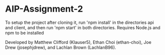 # AIP-Assignment-2

To setup the project after cloning it, run 'npm install' in the directories api and client, and then run 'npm start' in both directories. 
Requires Node.js and npm to be installed

Developed by Matthew Clifford (Klauser5), Ethan Choi (ethan-choi), Joe Drew (josephjdrew), and Lachlan Brown (LachlanB96).
